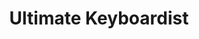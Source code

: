 ---
layout: encrypted
title: Ultimate Keyboardist
tags: notes acc music
src: https://www.jazzpiano.top/

encrypted: bd141045ff1e613bf57c9099b8c5df1afc7774769e862307093f7c654ebf17d4U2FsdGVkX1+wg7TEP11AdNo/A79T2gVQoNoCVtghuh1f+3LXjBM18CF4a2vwoMPSNvylfnbUR5dwtvTMmNstgg==
---